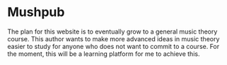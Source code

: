 # Mushpub
The plan for this website is to eventually grow to a general music theory course. This author wants to make more advanced ideas in music theory easier to study for anyone who does not want to commit to a course.
For the moment, this will be a learning platform for me to achieve this.
